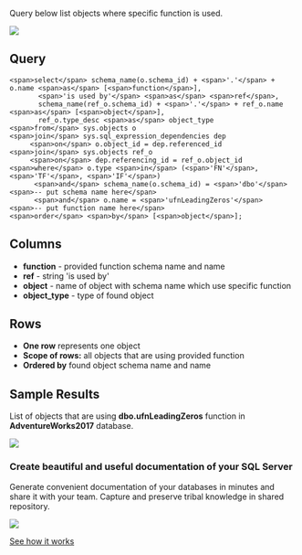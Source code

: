 Query below list objects where specific function is used.

[![](https://dataedo.com/asset/img/markdown/docs/test-article/3187eed29ce5b9127613e8a72fc11156.png)](https://dataedo.com/blog/confused-when-trying-to-work-with-databases?cta=kb-query-confused)

## Query

```
<span>select</span> schema_name(o.schema_id) + <span>'.'</span> + o.name <span>as</span> [<span>function</span>],
       <span>'is used by'</span> <span>as</span> <span>ref</span>,
       schema_name(ref_o.schema_id) + <span>'.'</span> + ref_o.name <span>as</span> [<span>object</span>],
       ref_o.type_desc <span>as</span> object_type
<span>from</span> sys.objects o
<span>join</span> sys.sql_expression_dependencies dep
     <span>on</span> o.object_id = dep.referenced_id
<span>join</span> sys.objects ref_o
     <span>on</span> dep.referencing_id = ref_o.object_id
<span>where</span> o.type <span>in</span> (<span>'FN'</span>, <span>'TF'</span>, <span>'IF'</span>)
      <span>and</span> schema_name(o.schema_id) = <span>'dbo'</span>  <span>-- put schema name here</span>
      <span>and</span> o.name = <span>'ufnLeadingZeros'</span>  <span>-- put function name here</span>
<span>order</span> <span>by</span> [<span>object</span>];
```

## Columns

-   **function** - provided function schema name and name
-   **ref** - string 'is used by'
-   **object** - name of object with schema name which use specific function
-   **object\_type** - type of found object

## Rows

-   **One row** represents one object
-   **Scope of rows:** all objects that are using provided function
-   **Ordered by** found object schema name and name

## Sample Results

List of objects that are using **dbo.ufnLeadingZeros** function in **AdventureWorks2017** database.

![](https://dataedo.com/asset/img/kb/query/sql-server/find_where_function_used.png)

### Create beautiful and useful documentation of your SQL Server

Generate convenient documentation of your databases in minutes and share it with your team. Capture and preserve tribal knowledge in shared repository.

[![](https://dataedo.com/asset/img/markdown/docs/test-article/30c11fa4b210f11740f56e85ca8bf9c6.gif)](https://demo.dataedo.com/)

[See how it works](https://demo.dataedo.com/)